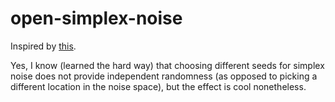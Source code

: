 # open-simplex-noise

Inspired by [this](https://www.youtube.com/watch?v=Lv9gyZZJPE0). 

Yes, I know (learned the hard way) that choosing different seeds for simplex noise does not provide independent randomness (as opposed to picking a different location in the noise space), but the effect is cool nonetheless.